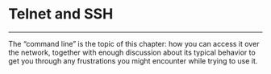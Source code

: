 # Telnet and SSH
---

The “command line” is the topic of this chapter: how you can access it over the network, together
with enough discussion about its typical behavior to get you through any frustrations you might
encounter while trying to use it.
